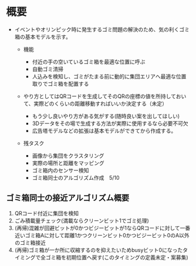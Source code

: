 # 概要
- イベントやオリンピック時に発生するゴミ問題の解決のため、気の利くゴミ箱の基本モデルを示す。
  - 機能
    - 付近の手の空いているゴミ箱を最適な位置に呼ぶ
    - 自動ゴミ清掃
    - 人込みを検知し、ゴミがたまる前に動的に集団エリアへ最適な位置取りでゴミ箱を配置する
  - やり方としてはQRコードを生成してそのQRの座標の値を所持しておいて、実際どのくらいの距離移動すればいいか決定する（未定）
    - もう少し良いやり方がある気がする(随時良い案を出してほしい)
    - 3Dデータをその場で生成する方法が実際に使用するなら必要不可欠
    - 広告塔モデルなどの拡張は基本モデルができてから作成する。

  - 残タスク
    - 画像から集団をクラスタリング
    - 実際の場所と距離をマッピング
    - ゴミ箱内のセンサー検知
    - ゴミ箱同士のアルゴリズム作成　5/10
    
## ゴミ箱同士の接近アルゴリズム概要
  1. QRコード付近に集団を検知
  1. ごみ積載量チェック(満載ならクリーンビット1でゴミ処理)
  1. (再帰)混雑が回避ビットが0かつビジービットが1ならQRコードに対して一番近いゴミ箱Aに対して距離1かつクリーンビット0かつビジービット0のA以外のゴミ箱接近
  1. (再帰)ゴミ箱が一か所に収縮するのを抑えたいためbusyビット0になったタイミングで全ゴミ箱を初期位置へ戻す(このタイミングの定義未定・案募集)
